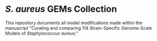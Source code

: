 # _S. aureus_ GEMs Collection

This repository documents all model modifications made within the manuscript "Curating and comparing 114 Strain-Specific Genome-Scale Models of _Staphylococcus aureus_." 
